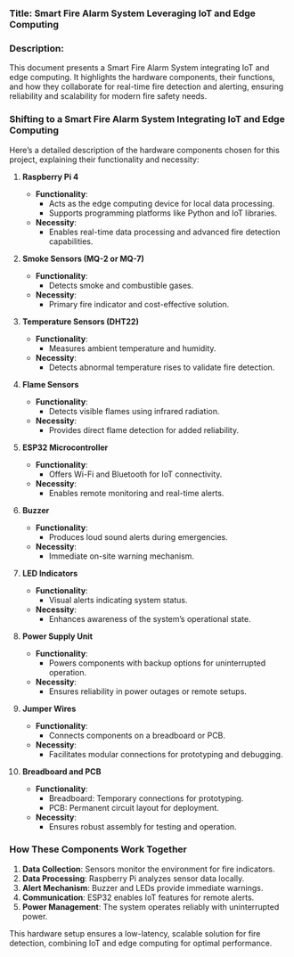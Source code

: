 ### Title: Smart Fire Alarm System Leveraging IoT and Edge Computing

### Description:
This document presents a Smart Fire Alarm System integrating IoT and edge computing. It highlights the hardware components, their functions, and how they collaborate for real-time fire detection and alerting, ensuring reliability and scalability for modern fire safety needs.

### Shifting to a Smart Fire Alarm System Integrating IoT and Edge Computing

Here’s a detailed description of the hardware components chosen for this project, explaining their functionality and necessity:

1. **Raspberry Pi 4**
   - **Functionality**:
     - Acts as the edge computing device for local data processing.
     - Supports programming platforms like Python and IoT libraries.
   - **Necessity**:
     - Enables real-time data processing and advanced fire detection capabilities.

2. **Smoke Sensors (MQ-2 or MQ-7)**
   - **Functionality**:
     - Detects smoke and combustible gases.
   - **Necessity**:
     - Primary fire indicator and cost-effective solution.

3. **Temperature Sensors (DHT22)**
   - **Functionality**:
     - Measures ambient temperature and humidity.
   - **Necessity**:
     - Detects abnormal temperature rises to validate fire detection.

4. **Flame Sensors**
   - **Functionality**:
     - Detects visible flames using infrared radiation.
   - **Necessity**:
     - Provides direct flame detection for added reliability.

5. **ESP32 Microcontroller**
   - **Functionality**:
     - Offers Wi-Fi and Bluetooth for IoT connectivity.
   - **Necessity**:
     - Enables remote monitoring and real-time alerts.

6. **Buzzer**
   - **Functionality**:
     - Produces loud sound alerts during emergencies.
   - **Necessity**:
     - Immediate on-site warning mechanism.

7. **LED Indicators**
   - **Functionality**:
     - Visual alerts indicating system status.
   - **Necessity**:
     - Enhances awareness of the system’s operational state.

8. **Power Supply Unit**
   - **Functionality**:
     - Powers components with backup options for uninterrupted operation.
   - **Necessity**:
     - Ensures reliability in power outages or remote setups.

9. **Jumper Wires**
   - **Functionality**:
     - Connects components on a breadboard or PCB.
   - **Necessity**:
     - Facilitates modular connections for prototyping and debugging.

10. **Breadboard and PCB**
    - **Functionality**:
      - Breadboard: Temporary connections for prototyping.
      - PCB: Permanent circuit layout for deployment.
    - **Necessity**:
      - Ensures robust assembly for testing and operation.

### How These Components Work Together

1. **Data Collection**: Sensors monitor the environment for fire indicators.
2. **Data Processing**: Raspberry Pi analyzes sensor data locally.
3. **Alert Mechanism**: Buzzer and LEDs provide immediate warnings.
4. **Communication**: ESP32 enables IoT features for remote alerts.
5. **Power Management**: The system operates reliably with uninterrupted power.

This hardware setup ensures a low-latency, scalable solution for fire detection, combining IoT and edge computing for optimal performance.
